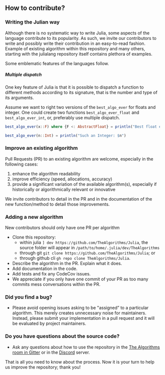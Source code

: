 ## How to contribute?

### Writing the Julian way

Although there is no systematic way to write Julia, some aspects of the language contribute to its popularity. As such, we invite our contributors to write and possibly write their contribution in an easy-to-read fashion. Example of existing algorithm within this repository and many others, starting with the julialang repository itself contains plethora of examples.

Some emblematic features of the languages follow.

##### Multiple dispatch

One key feature of Julia is that it is possible to dispatch a function to different methods according to its signature, that is the number and type of its arguments.

Assume we want to right two versions of the `best_algo_ever` for floats and integer. One could create two functions `best_algo_ever_float` and `best_algo_ever_int`, or, preferably use multiple dispatch.

```julia
best_algo_ever(x::F) where {F <: AbstractFloat} = println("Best float ever: $x")

best_algo_ever(n::Int) = println("Such an Integer: $n")
```


### Improve an existing algorithm

Pull Requests (PR) to an existing algorithm are welcome, especially in the following cases:
1. enhance the algorithm readability
1. improve efficiency (speed, allocations, accuracy)
1. provide a significant variation of the available algorithm(s), especially if historically or algorithmically relevant or innovative

We invite contributors to detail in the PR and in the documentation of the new function/method to detail those improvements.

### **Adding a new algorithm**

New contributors should only have one PR per algorithm

- Clone this repository:
  - within julia `] dev https://github.com/TheAlgorithms/Julia`, the source folder will appear in `/path/to/home/.julia/dev/TheAlgorithms`
  - through git `git clone https://github.com/TheAlgorithms/Julia`; or
  - through github cli `gh repo clone TheAlgorithms/Julia`.
- Describe the algorithm in the PR. Explain what it does.
- Add documentation in the code.
- Add tests and fix any CodeCov issues.
- We appreciate if you only have one commit of your PR as too many commits mess conversations within the PR.

### **Did you find a bug?**

- Please avoid opening issues asking to be "assigned” to a particular algorithm. This merely creates unnecessary noise for maintainers. Instead, please submit your implementation in a pull request and it will be evaluated by project maintainers.

### **Do you have questions about the source code?**

- Ask any questions about how to use the repository in the [The Algorithms room in Gitter](https://gitter.im/TheAlgorithms/community?source=orgpage#) or in the [Discord](https://discord.gg/c7MnfGFGa6) server.

That is all you need to know about the process. Now it is your turn to help us improve the repository; thank you!
